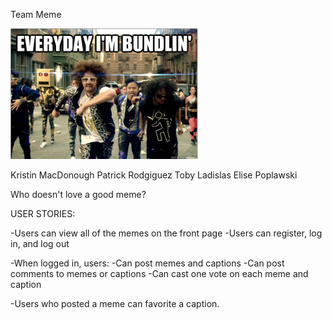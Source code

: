 Team Meme

![Alt text](./public/images/bundlin.png?raw=true "Team Meme")

Kristin MacDonough
Patrick Rodgiguez
Toby Ladislas
Elise Poplawski

Who doesn't love a good meme?

USER STORIES:

-Users can view all of the memes on the front page
-Users can register, log in, and log out

-When logged in, users:
  -Can post memes and captions
  -Can post comments to memes or captions
  -Can cast one vote on each meme and caption

-Users who posted a meme can favorite a caption.
